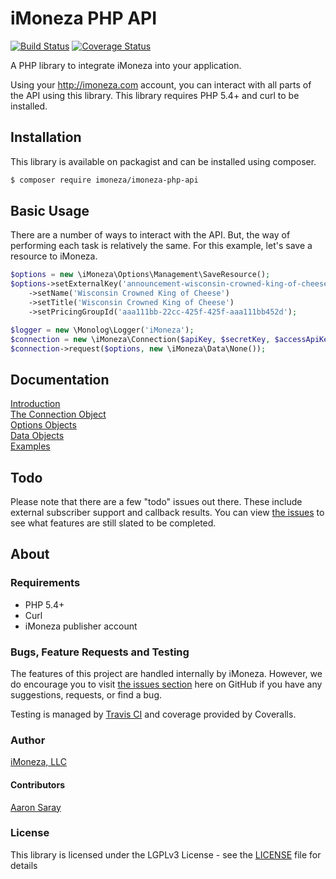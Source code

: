 # iMoneza PHP API

[![Build Status](https://travis-ci.org/iMoneza/imoneza-php-api.svg?branch=master)](https://travis-ci.org/iMoneza/imoneza-php-api)
[![Coverage Status](https://coveralls.io/repos/github/iMoneza/imoneza-php-api/badge.svg?branch=master)](https://coveralls.io/github/iMoneza/imoneza-php-api?branch=master)

A PHP library to integrate iMoneza into your application.

Using your <http://imoneza.com> account, you can interact with all parts of the API using this library.  This library
requires PHP 5.4+ and curl to be installed.

## Installation

This library is available on packagist and can be installed using composer.

```bash
$ composer require imoneza/imoneza-php-api
```

## Basic Usage

There are a number of ways to interact with the API.  But, the way of performing each task is relatively the same.  For 
this example, let's save a resource to iMoneza.

```PHP
$options = new \iMoneza\Options\Management\SaveResource();
$options->setExternalKey('announcement-wisconsin-crowned-king-of-cheese')
    ->setName('Wisconsin Crowned King of Cheese')
    ->setTitle('Wisconsin Crowned King of Cheese')
    ->setPricingGroupId('aaa111bb-22cc-425f-425f-aaa111bb452d');

$logger = new \Monolog\Logger('iMoneza');
$connection = new \iMoneza\Connection($apiKey, $secretKey, $accessApiKey, $accessSecretKey, new \iMoneza\Request\Curl(), $logger);
$connection->request($options, new \iMoneza\Data\None());
```

## Documentation

[Introduction](docs/01-intro.md)  
[The Connection Object](docs/02-connection.md)  
[Options Objects](docs/03-options.md)  
[Data Objects](docs/04-data.md)  
[Examples](docs/examples)

## Todo

Please note that there are a few "todo" issues out there.  These include external subscriber support and callback results.
You can view [the issues](https://github.com/iMoneza/imoneza-php-api/issues) to see what features are still slated to
be completed.
  
## About

### Requirements

 - PHP 5.4+
 - Curl
 - iMoneza publisher account
 
### Bugs, Feature Requests and Testing

The features of this project are handled internally by iMoneza.  However, we do encourage you to visit [the issues section](https://github.com/iMoneza/imoneza-nodejs-api/issues)
here on GitHub if you have any suggestions, requests, or find a bug.

Testing is managed by [Travis CI](http://travis-ci.org) and coverage provided by Coveralls.

### Author

[iMoneza, LLC](https://imoneza.com)

#### Contributors

[Aaron Saray](https://github.com/aaronsaray)

### License

This library is licensed under the LGPLv3 License - see the [LICENSE](LICENSE) file for details

